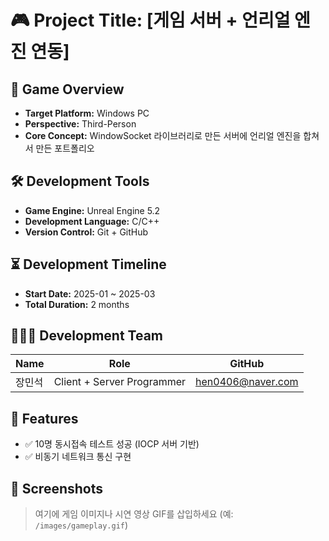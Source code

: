 # 🎮 Project Title: [게임 서버 + 언리얼 엔진 연동]

## 📌 Game Overview
- **Target Platform:** Windows PC
- **Perspective:** Third-Person
- **Core Concept:** WindowSocket 라이브러리로 만든 서버에 언리얼 엔진을 합쳐서 만든 포트폴리오

## 🛠️ Development Tools
- **Game Engine:** Unreal Engine 5.2
- **Development Language:** C/C++
- **Version Control:** Git + GitHub

## ⏳ Development Timeline
- **Start Date:** 2025-01 ~ 2025-03
- **Total Duration:** 2 months

## 👨‍👩‍👦 Development Team
| Name      | Role              | GitHub                                 |
|-----------|-------------------|----------------------------------------|
| 장민석     | Client + Server Programmer | [hen0406@naver.com](https://github.com/MinSeok0406) |

## 🎯 Features
- ✅ 10명 동시접속 테스트 성공 (IOCP 서버 기반)
- ✅ 비동기 네트워크 통신 구현

## 📸 Screenshots
> 여기에 게임 이미지나 시연 영상 GIF를 삽입하세요 (예: `/images/gameplay.gif`)
